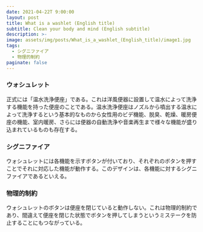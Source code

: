 ```yaml
---
date: 2021-04-22T 9:00:00
layout: post
title: What is a washlet (English title)
subtitle: Clean your body and mind (English subtitle)
description: >-
image: assets/img/posts/What_is_a_washlet_(English_title)/image1.jpg
tags: 
  - シグニファイア
  - 物理的制約
paginate: false
---
```


### ウォシュレット
正式には「温水洗浄便座」である。これは洋風便器に設置して温水によって洗浄する機能を持った便座のことである。温水洗浄便座はノズルから噴出する温水によって洗浄するという基本的なものから女性用のビデ機能、脱臭、乾燥、暖房便座の機能、室内暖房、さらには便器の自動洗浄や音楽再生まで様々な機能が盛り込まれているものも存在する。

### シグニファイア
ウォシュレットには各機能を示すボタンが付いており、それぞれのボタンを押すことでそれに対応した機能が動作する。このデザインは、各機能に対するシグニファイアであるといえる。

### 物理的制約
ウォシュレットのボタンは便座を閉じていると動作しない。これは物理的制約であり、間違えて便座を閉じた状態でボタンを押してしまうというミステークを防止することにもつながっている。
